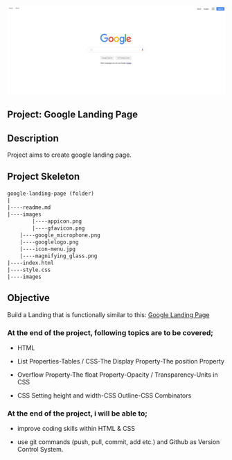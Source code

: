 ![Project 002 Snapshot](Project_002_.png)

## Project: Google Landing Page

## Description

Project aims to create google landing page.

## Project Skeleton

```
google-landing-page (folder)
|
|----readme.md
|----images
        |----appicon.png
        |----gfavicon.png
	|----google_microphone.png
	|----googlelogo.png
	|----icon-menu.jpg
	|----magnifying_glass.png
|----index.html
|----style.css
|----images
```

## Objective

Build a Landing that is functionally similar to this: [Google Landing Page](https://aaron-clarusway.github.io/google-landing--page/)

### At the end of the project, following topics are to be covered;

- HTML

- List Properties-Tables / CSS-The Display Property-The position Property

- Overflow Property-The float Property-Opacity / Transparency-Units in CSS

- CSS Setting height and width-CSS Outline-CSS Combinators

### At the end of the project, i will be able to;

- improve coding skills within HTML & CSS

- use git commands (push, pull, commit, add etc.) and Github as Version Control System.
